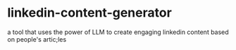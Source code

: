 # linkedin-content-generator
a tool that uses the power of LLM to create engaging linkedin content based on people's artic;les
